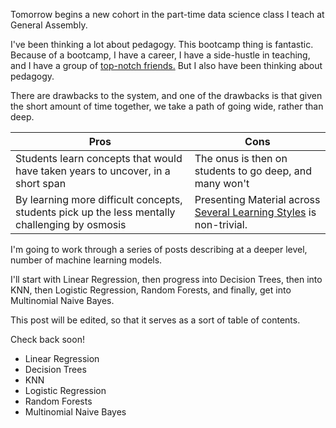 Tomorrow begins a new cohort in the part-time data science class I teach at General Assembly. 

I've been thinking a lot about pedagogy. This bootcamp thing is fantastic. Because of a bootcamp, I have a career, I have a side-hustle in teaching, and I have a group of [top-notch friends.](https://open.spotify.com/track/3sp3wHVuQ3CRtsZykHDtKq?si=gViW4zKfTvmFKN3jRUHBlQ)
But I also have been thinking about pedagogy.

There are drawbacks to the system, and one of the drawbacks is that given the short amount of time together, we take a path of going wide, rather than deep.

|Pros|Cons|
|---|---|
|Students learn concepts that would have taken years to uncover, in a short span| The onus is then on students to go deep, and many won't|
|By learning more difficult concepts, students pick up the less mentally challenging by osmosis| Presenting Material across [Several Learning Styles](https://www.learndash.com/7-major-learning-styles-which-one-is-you/) is non-trivial.|


I'm going to work through a series of posts describing at a deeper level, number of machine learning models.

I'll start with Linear Regression, then progress into Decision Trees, then into KNN, then Logistic Regression, Random Forests, and finally, get into Multinomial Naive Bayes.

This post will be edited, so that it serves as a sort of table of contents.

Check back soon!

- Linear Regression
- Decision Trees
- KNN
- Logistic Regression
- Random Forests
- Multinomial Naive Bayes

